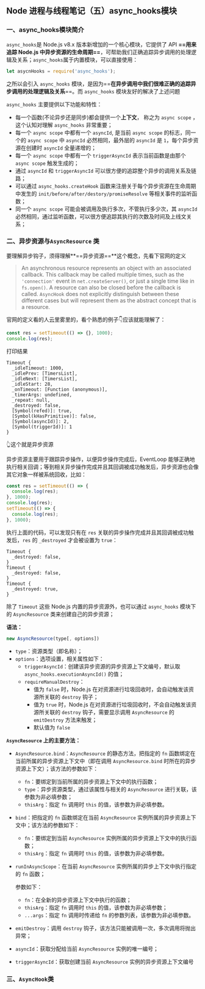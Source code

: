 

## Node 进程与线程笔记（五）async_hooks模块

### 一、async_hooks模块简介

`async_hooks`是 Node.js v8.x 版本新增加的一个核心模块，它提供了 API **==用来追踪 Node.js 中异步资源的生命周期==**，可帮助我们正确追踪异步调用的处理逻辑及关系；`async_hooks`属于内置模块，可以直接使用：

```js
let asycnHooks = require('async_hooks');
```

之所以会引入 `async_hooks` 模块，是因为==**在异步调用中我们很难正确的追踪异步调用的处理逻辑及关系**==。而 `async_hooks` 模块友好的解决了上述问题

<!--简单理解就是，顾名思义，异步钩子-->

`async_hooks` 主要提供以下功能和特性：

- 每一个函数(不论异步还是同步)都会提供一个**上下文**， 称之为 `async scope` ，这个认知对理解 `async_hooks` 非常重要；
- 每一个 `async scope` 中都有一个 `asyncId`, 是当前 `async scope` 的标志，同一个的 `async scope` 中 `asyncId` 必然相同，最外层的 `asyncId` 是 `1`，每个异步资源在创建时 `asyncId` 全量递增的；
- 每一个 `async scope` 中都有一个 `triggerAsyncId` 表示当前函数是由那个 `async scope` 触发生成的；
- 通过 `asyncId` 和 `triggerAsyncId` 可以很方便的追踪整个异步的调用关系及链路；
- 可以通过 `async_hooks.createHook` 函数来注册关于每个异步资源在生命周期中发生的 `init/before/after/destory/promiseResolve` 等相关事件的监听函数；
- 同一个 `async scope` 可能会被调用及执行多次，不管执行多少次，其 `asyncId` 必然相同，通过监听函数，可以很方便追踪其执行的次数及时间及上线文关系；

### 二、异步资源与`AsyncResource` 类

要理解异步钩子，须得理解**==异步资源==**这个概念，先看下官网的定义

> An asynchronous resource represents an object with an associated callback. This callback may be called multiple times, such as the `'connection'` event in `net.createServer()`, or just a single time like in `fs.open()`. A resource can also be closed before the callback is called. `AsyncHook` does not explicitly distinguish between these different cases but will represent them as the abstract concept that is a resource.

<!--官网的定义很简单，带有相关回调的对象就是异步资源，这概念玩的很让人费解-->

官网的定义看的人云里雾里的，看个熟悉的例子👇应该就能理解了：

```js
const res = setTimeout(() => {}, 1000);
console.log(res);
```

打印结果

```shell
Timeout {
  _idleTimeout: 1000,
  _idlePrev: [TimersList],
  _idleNext: [TimersList],
  _idleStart: 28,
  _onTimeout: [Function (anonymous)],
  _timerArgs: undefined,
  _repeat: null,
  _destroyed: false,
  [Symbol(refed)]: true,
  [Symbol(kHasPrimitive)]: false,
  [Symbol(asyncId)]: 2,
  [Symbol(triggerId)]: 1
}
```

👆这个就是异步资源

异步资源主要用于跟踪异步操作，以便异步操作完成后，EventLoop 能够正确地执行相关回调；等到相关异步操作完成并且其回调被成功触发后，异步资源也会像其它对象一样被系统回收，比如：

```js
const res = setTimeout(() => {
  console.log(res);
}, 1000);
console.log(res);
setTimeout(() => {
  console.log(res);
}, 1000);
```

执行上面的代码，可以发现只有在 `res` 关联的异步操作完成并且其回调被成功触发后，`res` 的 `_destroyed` 才会被设置为 `true`：

```shell
Timeout {
  _destroyed: false,
}
Timeout {
  _destroyed: false,
}
Timeout {
  _destroyed: true,
}
```

除了 `Timeout` 这些 Node.js 内置的异步资源外，也可以通过 `async_hooks` 模块下的 `AsyncResource` 类来创建自己的异步资源；

**语法：**

```js
new AsyncResource(type[, options])
```

- `type`：资源类型（即名称）；
- `options`：选项设置，相关属性如下：
  - `triggerAsyncId`：创建该异步资源的异步资源上下文编号，默认取 `async_hooks.executionAsyncId()` 的值；
  - `requireManualDestroy`：
    - 值为 `false` 时，Node.js 在对资源进行垃圾回收时，会自动触发该资源所关联的 `destroy` 钩子；
    - 值为 `true` 时，Node.js 在对资源进行垃圾回收时，不会自动触发该资源所关联的 `destroy` 钩子，需要显示调用 `AsyncResource` 的 `emitDestroy` 方法来触发；
    - 默认值为 `false`

**`AsyncResource` 上的主要方法：**

- `AsyncResource.bind`：`AsyncResource` 的静态方法，把指定的 `fn` 函数绑定在当前所属的异步资源上下文中（即在调用 `AsyncResource.bind` 时所在的异步资源上下文）；该方法的参数如下：

  - `fn`：要绑定到当前所属的异步资源上下文中的执行函数；
  - `type`：异步资源类型，通过该属性与相关的 `AsyncResource` 进行关联，该参数为非必填参数；
  - `thisArg`：指定 `fn` 调用时 `this` 的值，该参数为非必填参数。

- `bind`：把指定的 `fn` 函数绑定在当前 `AsyncResource` 实例所属的异步资源上下文中；该方法的参数如下：

  - `fn`：要绑定到当前 `AsyncResource` 实例所属的异步资源上下文中的执行函数；
  - `thisArg`：指定 `fn` 调用时 `this` 的值，该参数为非必填参数。

- `runInAsyncScope`：在当前 `AsyncResource` 实例所属的异步上下文中执行指定的 `fn` 函数；<!--这个很重要-->

  参数如下：

  - `fn`：在全新的异步资源上下文中执行的函数；
  - `thisArg`：指定 `fn` 调用时 `this` 的值，该参数为非必填参数；
  - `...args`：指定 `fn` 调用时传递给 `fn` 的参数列表，该参数为非必填参数。

- `emitDestroy`：调用 `destroy` 钩子，该方法只能被调用一次，多次调用将抛出异常；

- `asyncId`：获取分配给当前 `AsyncResource` 实例的唯一编号；

- `triggerAsyncId`：获取创建当前 `AsyncResource` 实例的异步资源上下文编号

<!--可以这样理解，AsyncResource可以用来自定义异步资源，创造的异步资源同样可以使用异步钩子-->

### 三、`AsyncHook`类


